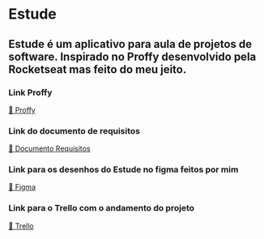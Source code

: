 <h1>Estude</h1> 
<h2>Estude é um aplicativo para aula de projetos de software. Inspirado no Proffy desenvolvido pela Rocketseat mas feito do meu jeito.</h2>

<h3>Link Proffy</h3> 
<a href="https://github.com/rocketseat-education/nlw-02-omnistack">🔗 Proffy</a>

<h3>Link do documento de requisitos</h3> 
<a href="https://docs.google.com/document/d/1xpl-3hg8IIzii8xnGmSBEBI4ilQEErIwBPZT-6XEmS8/edit?usp=sharing">🔗 Documento Requisitos</a>

<h3>Link para os desenhos do Estude no figma feitos por mim</h3>
<a href="https://www.figma.com/file/hqj3oof5LUK6jgzSYpuIgZ/Estude?node-id=105%3A20">🔗 Figma</a>

<h3>Link para o Trello com o andamento do projeto</h3>
<a href="https://trello.com/b/6njNnOLx/estude">🔗 Trello</a>
